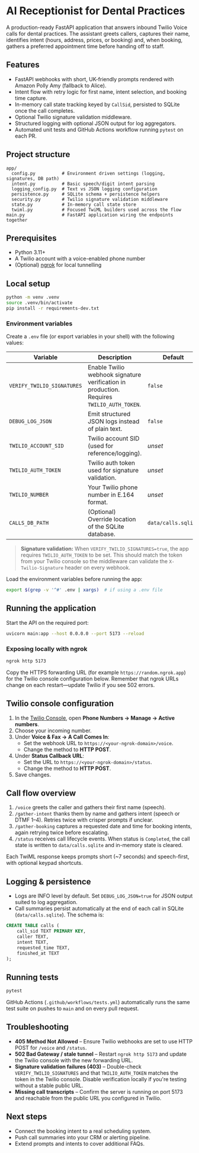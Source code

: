 # AI Receptionist for Dental Practices

A production-ready FastAPI application that answers inbound Twilio Voice calls for dental practices. The assistant greets callers, captures their name, identifies intent (hours, address, prices, or booking) and, when booking, gathers a preferred appointment time before handing off to staff.

## Features

- FastAPI webhooks with short, UK-friendly prompts rendered with Amazon Polly Amy (fallback to Alice).
- Intent flow with retry logic for first name, intent selection, and booking time capture.
- In-memory call state tracking keyed by `CallSid`, persisted to SQLite once the call completes.
- Optional Twilio signature validation middleware.
- Structured logging with optional JSON output for log aggregators.
- Automated unit tests and GitHub Actions workflow running `pytest` on each PR.

## Project structure

```
app/
  config.py          # Environment driven settings (logging, signatures, DB path)
  intent.py          # Basic speech/digit intent parsing
  logging_config.py  # Text vs JSON logging configuration
  persistence.py     # SQLite schema + persistence helpers
  security.py        # Twilio signature validation middleware
  state.py           # In-memory call state store
  twiml.py           # Focused TwiML builders used across the flow
main.py              # FastAPI application wiring the endpoints together
```

## Prerequisites

- Python 3.11+
- A Twilio account with a voice-enabled phone number
- (Optional) [ngrok](https://ngrok.com/) for local tunnelling

## Local setup

```bash
python -m venv .venv
source .venv/bin/activate
pip install -r requirements-dev.txt
```

### Environment variables

Create a `.env` file (or export variables in your shell) with the following values:

| Variable | Description | Default |
| --- | --- | --- |
| `VERIFY_TWILIO_SIGNATURES` | Enable Twilio webhook signature verification in production. Requires `TWILIO_AUTH_TOKEN`. | `false` |
| `DEBUG_LOG_JSON` | Emit structured JSON logs instead of plain text. | `false` |
| `TWILIO_ACCOUNT_SID` | Twilio account SID (used for reference/logging). | _unset_ |
| `TWILIO_AUTH_TOKEN` | Twilio auth token used for signature validation. | _unset_ |
| `TWILIO_NUMBER` | Your Twilio phone number in E.164 format. | _unset_ |
| `CALLS_DB_PATH` | (Optional) Override location of the SQLite database. | `data/calls.sqlite` |

> **Signature validation:** When `VERIFY_TWILIO_SIGNATURES=true`, the app requires `TWILIO_AUTH_TOKEN` to be set. This should match the token from your Twilio console so the middleware can validate the `X-Twilio-Signature` header on every webhook.

Load the environment variables before running the app:

```bash
export $(grep -v '^#' .env | xargs)  # if using a .env file
```

## Running the application

Start the API on the required port:

```bash
uvicorn main:app --host 0.0.0.0 --port 5173 --reload
```

### Exposing locally with ngrok

```bash
ngrok http 5173
```

Copy the HTTPS forwarding URL (for example `https://random.ngrok.app`) for the Twilio console configuration below. Remember that ngrok URLs change on each restart—update Twilio if you see 502 errors.

## Twilio console configuration

1. In the [Twilio Console](https://console.twilio.com/), open **Phone Numbers → Manage → Active numbers**.
2. Choose your incoming number.
3. Under **Voice & Fax → A Call Comes In**:
   - Set the webhook URL to `https://<your-ngrok-domain>/voice`.
   - Change the method to **HTTP POST**.
4. Under **Status Callback URL**:
   - Set the URL to `https://<your-ngrok-domain>/status`.
   - Change the method to **HTTP POST**.
5. Save changes.

## Call flow overview

1. `/voice` greets the caller and gathers their first name (speech).
2. `/gather-intent` thanks them by name and gathers intent (speech or DTMF 1–4). Retries twice with crisper prompts if unclear.
3. `/gather-booking` captures a requested date and time for booking intents, again retrying twice before escalating.
4. `/status` receives call lifecycle events. When status is `Completed`, the call state is written to `data/calls.sqlite` and in-memory state is cleared.

Each TwiML response keeps prompts short (~7 seconds) and speech-first, with optional keypad shortcuts.

## Logging & persistence

- Logs are INFO level by default. Set `DEBUG_LOG_JSON=true` for JSON output suited to log aggregation.
- Call summaries persist automatically at the end of each call in SQLite (`data/calls.sqlite`). The schema is:

```sql
CREATE TABLE calls (
    call_sid TEXT PRIMARY KEY,
    caller TEXT,
    intent TEXT,
    requested_time TEXT,
    finished_at TEXT
);
```

## Running tests

```bash
pytest
```

GitHub Actions (`.github/workflows/tests.yml`) automatically runs the same test suite on pushes to `main` and on every pull request.

## Troubleshooting

- **405 Method Not Allowed** – Ensure Twilio webhooks are set to use HTTP POST for `/voice` and `/status`.
- **502 Bad Gateway / stale tunnel** – Restart `ngrok http 5173` and update the Twilio console with the new forwarding URL.
- **Signature validation failures (403)** – Double-check `VERIFY_TWILIO_SIGNATURES` and that `TWILIO_AUTH_TOKEN` matches the token in the Twilio console. Disable verification locally if you're testing without a stable public URL.
- **Missing call transcripts** – Confirm the server is running on port 5173 and reachable from the public URL you configured in Twilio.

## Next steps

- Connect the booking intent to a real scheduling system.
- Push call summaries into your CRM or alerting pipeline.
- Extend prompts and intents to cover additional FAQs.
